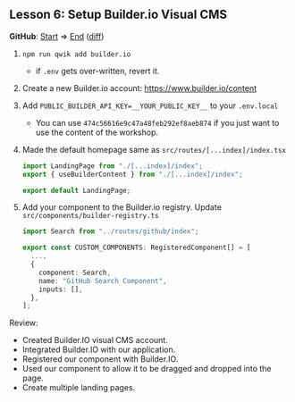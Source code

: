 ## Lesson 6: Setup Builder.io Visual CMS

**GitHub**: [Start](https://github.com/mhevery/qwik-workshop/tree/lesson-5) => [End](https://github.com/mhevery/qwik-workshop/tree/lesson-6) ([diff](https://github.com/mhevery/qwik-workshop/compare/lesson-5...lesson-6))

1. `npm run qwik add builder.io`
   - if `.env` gets over-written, revert it.
2. Create a new Builder.io account: https://www.builder.io/content
3. Add `PUBLIC_BUILDER_API_KEY=__YOUR_PUBLIC_KEY__` to your `.env.local`
   - You can use `474c56616e9c47a48feb292ef8aeb874` if you just want to use the content of the workshop.
4. Made the default homepage same as `src/routes/[...index]/index.tsx`

   ```typescript
   import LandingPage from "./[...index]/index";
   export { useBuilderContent } from "./[...index]/index";

   export default LandingPage;
   ```

5. Add your component to the Builder.io registry. Update `src/components/builder-registry.ts`

   ```typescript
   import Search from "../routes/github/index";

   export const CUSTOM_COMPONENTS: RegisteredComponent[] = [
     ...,
     {
       component: Search,
       name: "GitHub Search Component",
       inputs: [],
     },
   ];
   ```

Review:

- Created Builder.IO visual CMS account.
- Integrated Builder.IO with our application.
- Registered our component with Builder.IO.
- Used our component to allow it to be dragged and dropped into the page.
- Create multiple landing pages.
